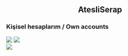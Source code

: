 <h2 align="center">AtesliSerap</h2>

<h3>Kişisel hesaplarım / Own accounts</h3>
<p align="left">
<a href="https://discord.com/users/966438759455408158" target"blank_"><img src="https://logos-download.com/wp-content/uploads/2021/01/Discord_Logo-1.png"></a>
<a href="https://github.com/AtesliSerap3" target"blank_"><img src="https://img.shields.io/badge/GitHub%20-191717.svg?&style=for-the-badge&logo=github&logoColor=white"></a>
</br><img src="https://komarev.com/ghpvc/?username=Fayikcim&color=dc143c"/>
